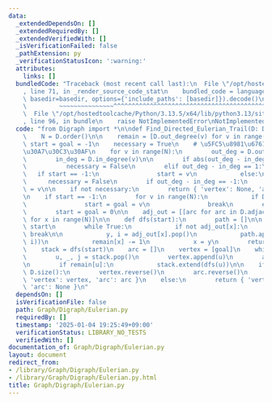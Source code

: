 ```yaml
---
data:
  _extendedDependsOn: []
  _extendedRequiredBy: []
  _extendedVerifiedWith: []
  _isVerificationFailed: false
  _pathExtension: py
  _verificationStatusIcon: ':warning:'
  attributes:
    links: []
  bundledCode: "Traceback (most recent call last):\n  File \"/opt/hostedtoolcache/Python/3.13.5/x64/lib/python3.13/site-packages/onlinejudge_verify/documentation/build.py\"\
    , line 71, in _render_source_code_stat\n    bundled_code = language.bundle(stat.path,\
    \ basedir=basedir, options={'include_paths': [basedir]}).decode()\n          \
    \         ~~~~~~~~~~~~~~~^^^^^^^^^^^^^^^^^^^^^^^^^^^^^^^^^^^^^^^^^^^^^^^^^^^^^^^^^^^^^^^^^^\n\
    \  File \"/opt/hostedtoolcache/Python/3.13.5/x64/lib/python3.13/site-packages/onlinejudge_verify/languages/python.py\"\
    , line 96, in bundle\n    raise NotImplementedError\nNotImplementedError\n"
  code: "from Digraph import *\n\ndef Find_Directed_Eulerian_Trail(D: Digraph):\n\
    \    N = D.order()\n\n    remain = [D.out_degree(v) for v in range(N)]\n\n   \
    \ start = goal = -1\n    necessary = True\n    # \u5FC5\u8981\u6761\u4EF6\u30C1\
    \u30A7\u30C3\u30AF\n    for v in range(N):\n        out_deg = D.out_degree(v)\n\
    \        in_deg = D.in_degree(v)\n\n        if abs(out_deg - in_deg) >= 2:\n \
    \           necessary = False\n        elif out_deg - in_deg == 1:\n         \
    \   if start == -1:\n                start = v\n            else:\n          \
    \      necessary = False\n        if out_deg - in_deg == -1:\n            goal\
    \ = v\n\n    if not necessary:\n        return { 'vertex': None, 'arc': None }\n\
    \n    if start == -1:\n        for v in range(N):\n            if D.out_degree(v):\n\
    \                start = goal = v\n                break\n        else:\n    \
    \        start = goal = 0\n\n    adj_out = [[arc for arc in D.adjacent_out[x]]\
    \ for x in range(N)]\n\n    def dfs(start):\n        path = []\n\n        x =\
    \ start\n        while True:\n            if not adj_out[x]:\n               \
    \ break\n\n            y, i = adj_out[x].pop()\n            path.append((x, y,\
    \ i))\n            remain[x] -= 1\n            x = y\n        return path\n\n\
    \    stack = dfs(start)\n    arc = []\n    vertex = [goal]\n    while stack:\n\
    \        u, _, j = stack.pop()\n        vertex.append(u)\n        arc.append(j)\n\
    \n        if remain[u]:\n            stack.extend(dfs(u))\n\n    if len(arc) ==\
    \ D.size():\n        vertex.reverse()\n        arc.reverse()\n        return {\
    \ 'vertex': vertex, 'arc': arc }\n    else:\n        return { 'vertex': None,\
    \ 'arc': None }\n"
  dependsOn: []
  isVerificationFile: false
  path: Graph/Digraph/Eulerian.py
  requiredBy: []
  timestamp: '2025-01-04 19:25:49+09:00'
  verificationStatus: LIBRARY_NO_TESTS
  verifiedWith: []
documentation_of: Graph/Digraph/Eulerian.py
layout: document
redirect_from:
- /library/Graph/Digraph/Eulerian.py
- /library/Graph/Digraph/Eulerian.py.html
title: Graph/Digraph/Eulerian.py
---
```


